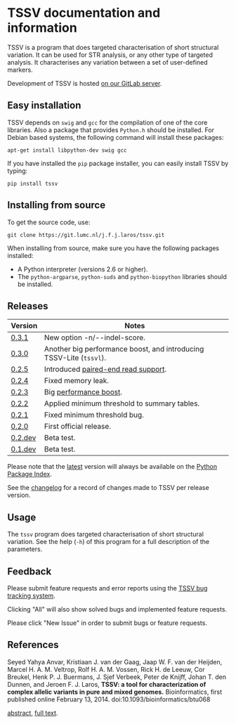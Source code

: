 # TSSV documentation and information
TSSV is a program that does targeted characterisation of short structural
variation. It can be used for STR analysis, or any other type of targeted
analysis. It characterises any variation between a set of user-defined markers.

Development of TSSV is hosted
[on our GitLab server](https://git.lumc.nl/j.f.j.laros/tssv).


## Easy installation
TSSV depends on `swig` and `gcc` for the compilation of one of the core
libraries. Also a package that provides `Python.h` should be installed. For
Debian based systems, the following command will install these packages:

    apt-get install libpython-dev swig gcc

If you have installed the `pip` package installer, you can easily install
TSSV by typing:

    pip install tssv

## Installing from source
To get the source code, use:

    git clone https://git.lumc.nl/j.f.j.laros/tssv.git

When installing from source, make sure you have the following packages
installed:
* A Python interpreter (versions 2.6 or higher).
* The `python-argparse`, `python-suds` and `python-biopython` libraries should
  be installed.

## Releases
Version                                                                       | Notes
---                                                                           | ---
[0.3.1](https://pypi.python.org/packages/source/t/tssv/tssv-0.3.1.tar.gz)     | New option -n/--indel-score.
[0.3.0](https://pypi.python.org/packages/source/t/tssv/tssv-0.3.0.tar.gz)     | Another big performance boost, and introducing TSSV-Lite (`tssvl`).
[0.2.5](https://pypi.python.org/packages/source/t/tssv/tssv-0.2.5.tar.gz)     | Introduced [paired-end read support](doc/paired-end.md).
[0.2.4](https://pypi.python.org/packages/source/t/tssv/tssv-0.2.4.tar.gz)     | Fixed memory leak.
[0.2.3](https://pypi.python.org/packages/source/t/tssv/tssv-0.2.3.tar.gz)     | Big [performance boost](doc/benchmark.md).
[0.2.2](https://pypi.python.org/packages/source/t/tssv/tssv-0.2.2.tar.gz)     | Applied minimum threshold to summary tables.
[0.2.1](https://pypi.python.org/packages/source/t/tssv/tssv-0.2.1.tar.gz)     | Fixed minimum threshold bug.
[0.2.0](https://pypi.python.org/packages/source/t/tssv/tssv-0.2.0.tar.gz)     | First official release.
[0.2.dev](https://pypi.python.org/packages/source/t/tssv/tssv-0.2.dev.tar.gz) | Beta test.
[0.1.dev](https://pypi.python.org/packages/source/t/tssv/tssv-0.1.dev.tar.gz) | Beta test.

Please note that the [latest](https://pypi.python.org/pypi/tssv) version will
always be available on the [Python Package Index](https://pypi.python.org/).

See the [changelog](CHANGELOG.md) for a record of changes made to TSSV per
release version.

## Usage
The `tssv` program does targeted characterisation of short structural
variation. See the help (`-h`) of this program for a full description of the
parameters.

## Feedback
Please submit feature requests and error reports using the
[TSSV bug tracking system](https://git.lumc.nl/j.f.j.laros/tssv/issues).

Clicking "All" will also show solved bugs and implemented feature requests.

Please click "New Issue" in order to submit bugs or feature requests.

## References
Seyed Yahya Anvar, Kristiaan J. van der Gaag, Jaap W. F. van der Heijden,
Marcel H. A. M. Veltrop, Rolf H. A. M. Vossen, Rick H. de Leeuw, Cor Breukel,
Henk P. J. Buermans, J. Sjef Verbeek, Peter de Knijff, Johan T. den Dunnen, and
Jeroen F. J. Laros, **TSSV: a tool for characterization of complex allelic
variants in pure and mixed genomes.** Bioinformatics, first published online
February 13, 2014. doi:10.1093/bioinformatics/btu068

[abstract](http://bioinformatics.oxfordjournals.org/content/early/2014/02/24/bioinformatics.btu068.abstract),
[full text](http://bioinformatics.oxfordjournals.org/content/early/2014/02/24/bioinformatics.btu068.full.pdf+html).
